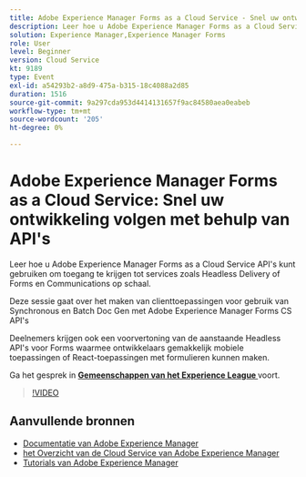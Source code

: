 ```yaml
---
title: Adobe Experience Manager Forms as a Cloud Service - Snel uw ontwikkeling volgen met behulp van API's
description: Leer hoe u Adobe Experience Manager Forms as a Cloud Service API's kunt gebruiken om toegang te krijgen tot services zoals Headless Delivery of Forms en Communications op schaal. Deze sessie gaat over het maken van clienttoepassingen voor gebruik van Synchronous en Batch Doc Gen met Adobe Experience Manager Forms CS API. Deelnemers krijgen ook een voorvertoning van de aanstaande Headless API's voor Forms waarmee ontwikkelaars gemakkelijk mobiele toepassingen of React-toepassingen met formulieren kunnen maken.
solution: Experience Manager,Experience Manager Forms
role: User
level: Beginner
version: Cloud Service
kt: 9189
type: Event
exl-id: a54293b2-a8d9-475a-b315-18c4088a2d85
duration: 1516
source-git-commit: 9a297cda953d4414131657f9ac84580aea0eabeb
workflow-type: tm+mt
source-wordcount: '205'
ht-degree: 0%

---
```


# Adobe Experience Manager Forms as a Cloud Service: Snel uw ontwikkeling volgen met behulp van API&#39;s

Leer hoe u Adobe Experience Manager Forms as a Cloud Service API&#39;s kunt gebruiken om toegang te krijgen tot services zoals Headless Delivery of Forms en Communications op schaal. 

Deze sessie gaat over het maken van clienttoepassingen voor gebruik van Synchronous en Batch Doc Gen met Adobe Experience Manager Forms CS API&#39;s

Deelnemers krijgen ook een voorvertoning van de aanstaande Headless API&#39;s voor Forms waarmee ontwikkelaars gemakkelijk mobiele toepassingen of React-toepassingen met formulieren kunnen maken.

Ga het gesprek in **[Gemeenschappen van het Experience League ](https://adobe.ly/3zKLQrw)** voort.

>[!VIDEO](https://video.tv.adobe.com/v/337724/?quality=12&learn=on&hidetitle=true)

## Aanvullende bronnen

- [ Documentatie van Adobe Experience Manager ](https://experienceleague.adobe.com/docs/experience-manager-cloud-service.html)
- [ het Overzicht van de Cloud Service van Adobe Experience Manager ](https://experienceleague.adobe.com/docs/experience-manager-cloud-service/overview/home.html)
- [ Tutorials van Adobe Experience Manager ](https://experienceleague.adobe.com/docs/experience-manager-tutorials.html)
